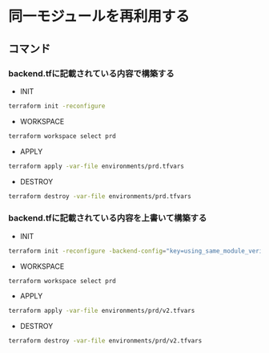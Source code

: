 # 同一モジュールを再利用する

## コマンド

### backend.tfに記載されている内容で構築する

- INIT

```sh
terraform init -reconfigure
```

- WORKSPACE

```sh
terraform workspace select prd
```

- APPLY

```sh
terraform apply -var-file environments/prd.tfvars
```

- DESTROY

```sh
terraform destroy -var-file environments/prd.tfvars
```

### backend.tfに記載されている内容を上書いて構築する

- INIT

```sh
terraform init -reconfigure -backend-config="key=using_same_module_verification/v2.tfstate"
```

- WORKSPACE

```sh
terraform workspace select prd
```

- APPLY

```sh
terraform apply -var-file environments/prd/v2.tfvars
```

- DESTROY

```sh
terraform destroy -var-file environments/prd/v2.tfvars
```
